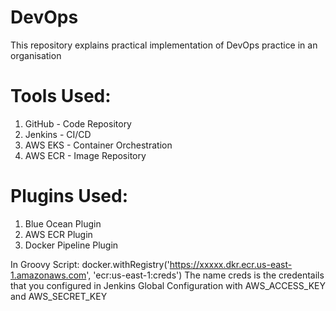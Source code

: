 # DevOps
This repository explains practical implementation of DevOps practice in an organisation 

# Tools Used:
1. GitHub   - Code Repository
2. Jenkins - CI/CD
3. AWS EKS  - Container Orchestration
4. AWS ECR  - Image Repository

# Plugins Used:
1. Blue Ocean Plugin
2. AWS ECR Plugin
3. Docker Pipeline Plugin

In Groovy Script:
docker.withRegistry('https://xxxxx.dkr.ecr.us-east-1.amazonaws.com', 'ecr:us-east-1:creds')
The name creds is the credentails that you configured in Jenkins Global Configuration with AWS_ACCESS_KEY and AWS_SECRET_KEY
